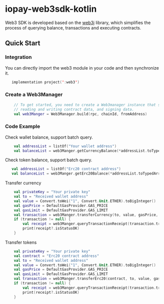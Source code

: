 # iopay-web3sdk-kotlin
Web3 SDK is developed based on the [web3j](https://github.com/web3j/web3j) library, 
which simplifies the process of querying balance, transactions and executing contracts.

## Quick Start

### Integration
You can directly import the web3 module in your code and then synchronize it.
```kotlin
   implementation project(':web3')
```

### Create a Web3Manager

```kotlin
    // To get started, you need to create a Web3manager instance that supports querying contracts,
    // reading and writing contract data, and signing data.
    val web3Manger = Web3Manager.build(rpc, chainId, fromAddress)
```

### Code Example

Check wallet balance, support batch query.
```kotlin
    val addressList = listOf("Your wallet address")
    val balanceList = web3Manger.getCurrencyBalance(*addressList.toTypedArray())
```

Check token balance, support batch query.
```kotlin
   val addressList = listOf("Erc20 contract address")
   val balanceList = web3Manger.getErc20Balance(*addressList.toTypedArray())
```

Transfer currency
```kotlin
    val privateKey = "Your private key"
    val to = "Received wallet address"
    val value = Convert.toWei("1", Convert.Unit.ETHER).toBigInteger()
    val gasPrice = DefaultGasProvider.GAS_PRICE
    val gasLimit = DefaultGasProvider.GAS_LIMIT
    val transaction = web3Manger.transferCurrency(to, value, gasPrice, gasLimit, privateKey)
    if (transaction != null) {
        val receipt = web3Manger.queryTransactionReceipt(transaction.transactionHash)
        print(receipt?.isStatusOK)
    }
```

Transfer tokens
```kotlin
    val privateKey = "Your private key"
    val contract = "Erc20 contract address"
    val to = "Received wallet address"
    val value = Convert.toWei("1", Convert.Unit.ETHER).toBigInteger()
    val gasPrice = DefaultGasProvider.GAS_PRICE
    val gasLimit = DefaultGasProvider.GAS_LIMIT
    val transaction = web3Manger.transferErc20(contract, to, value, gasPrice, gasLimit, privateKey)
    if (transaction != null) {
        val receipt = web3Manger.queryTransactionReceipt(transaction.transactionHash)
        print(receipt?.isStatusOK)
    }
```

